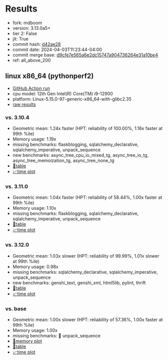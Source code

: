 # Results

- fork: mdboom
- version: 3.13.0a5+
- tier 2: False
- jit: True
- commit hash: [d42ae28](https://github.com/mdboom/cpython/commit/d42ae28)
- commit date: 2024-04-03T11:23:44-04:00
- commit merge base: [d9cfe7e565a6e2dc15747a904736264e31a10be4](https://github.com/mdboom/cpython/commit/d9cfe7e565a6e2dc15747a904736264e31a10be4)
- ref: all_above_200

## linux x86_64 (pythonperf2)

- [GitHub Action run](https://github.com/faster-cpython/benchmarking/actions/runs/8541348239)
- cpu model: 12th Gen Intel(R) Core(TM) i9-12900
- platform: Linux-5.15.0-97-generic-x86_64-with-glibc2.35
- [raw results](bm-20240403-pythonperf2-x86_64-mdboom-all_above_200-3.13.0a5%2B-d42ae28.json)

### vs. 3.10.4

- Geometric mean: 1.24x faster (HPT: reliability of 100.00%, 1.16x faster at 99th %ile)
- Memory usage: 1.19x
- missing benchmarks: flaskblogging, sqlalchemy_declarative, sqlalchemy_imperative, unpack_sequence
- new benchmarks: async_tree_cpu_io_mixed_tg, async_tree_io_tg, async_tree_memoization_tg, async_tree_none_tg
- [📄table](bm-20240403-pythonperf2-x86_64-mdboom-all_above_200-3.13.0a5%2B-d42ae28-vs-3.10.4.md)
- [📈time plot](bm-20240403-pythonperf2-x86_64-mdboom-all_above_200-3.13.0a5%2B-d42ae28-vs-3.10.4.png)

### vs. 3.11.0

- Geometric mean: 1.04x faster (HPT: reliability of 58.44%, 1.00x faster at 99th %ile)
- Memory usage: 1.10x
- missing benchmarks: flaskblogging, sqlalchemy_declarative, sqlalchemy_imperative, unpack_sequence
- [📄table](bm-20240403-pythonperf2-x86_64-mdboom-all_above_200-3.13.0a5%2B-d42ae28-vs-3.11.0.md)
- [📈time plot](bm-20240403-pythonperf2-x86_64-mdboom-all_above_200-3.13.0a5%2B-d42ae28-vs-3.11.0.png)

### vs. 3.12.0

- Geometric mean: 1.03x slower (HPT: reliability of 99.99%, 1.01x slower at 99th %ile)
- Memory usage: 0.98x
- missing benchmarks: sqlalchemy_declarative, sqlalchemy_imperative, unpack_sequence
- new benchmarks: genshi_text, genshi_xml, html5lib, pylint, thrift
- [📄table](bm-20240403-pythonperf2-x86_64-mdboom-all_above_200-3.13.0a5%2B-d42ae28-vs-3.12.0.md)
- [📈time plot](bm-20240403-pythonperf2-x86_64-mdboom-all_above_200-3.13.0a5%2B-d42ae28-vs-3.12.0.png)

### vs. base

- Geometric mean: 1.00x slower (HPT: reliability of 57.36%, 1.00x faster at 99th %ile)
- Memory usage: 1.00x
- missing benchmarks: 🔴 unpack_sequence
- [🧠memory plot](bm-20240403-pythonperf2-x86_64-mdboom-all_above_200-3.13.0a5%2B-d42ae28-vs-base-mem.png)
- [📄table](bm-20240403-pythonperf2-x86_64-mdboom-all_above_200-3.13.0a5%2B-d42ae28-vs-base.md)
- [📈time plot](bm-20240403-pythonperf2-x86_64-mdboom-all_above_200-3.13.0a5%2B-d42ae28-vs-base.png)

